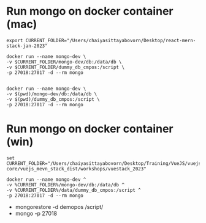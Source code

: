 # Run mongo on docker container (mac)

```
export CURRENT_FOLDER="/Users/chaiyasittayabovorn/Desktop/react-mern-stack-jan-2023"

docker run --name mongo-dev \
-v $CURRENT_FOLDER/mongo-dev/db:/data/db \
-v $CURRENT_FOLDER/dummy_db_cmpos:/script \
-p 27018:27017 -d --rm mongo


docker run --name mongo-dev \
-v $(pwd)/mongo-dev/db:/data/db \
-v $(pwd)/dummy_db_cmpos:/script \
-p 27018:27017 -d --rm mongo
```

# Run mongo on docker container (win)

```
set CURRENT_FOLDER="/Users/chaiyasittayabovorn/Desktop/Training/VueJS/vuejs-core/vuejs_mevn_stack_dist/workshops/vuestack_2023"

docker run --name mongo-dev ^
-v %CURRENT_FOLDER%/mongo-dev/db:/data/db ^
-v %CURRENT_FOLDER%/data/dummy_db_cmpos:/script ^
-p 27018:27017 -d --rm mongo
```

- mongorestore -d demopos /script/
- mongo -p 27018
